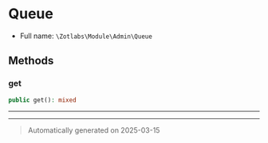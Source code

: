 
# Queue





* Full name: `\Zotlabs\Module\Admin\Queue`




## Methods


### get



```php
public get(): mixed
```












***


***
> Automatically generated on 2025-03-15
